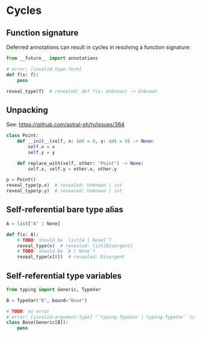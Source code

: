 # Cycles

## Function signature

Deferred annotations can result in cycles in resolving a function signature:

```py
from __future__ import annotations

# error: [invalid-type-form]
def f(x: f):
    pass

reveal_type(f)  # revealed: def f(x: Unknown) -> Unknown
```

## Unpacking

See: <https://github.com/astral-sh/ty/issues/364>

```py
class Point:
    def __init__(self, x: int = 0, y: int = 0) -> None:
        self.x = x
        self.y = y

    def replace_with(self, other: "Point") -> None:
        self.x, self.y = other.x, other.y

p = Point()
reveal_type(p.x)  # revealed: Unknown | int
reveal_type(p.y)  # revealed: Unknown | int
```

## Self-referential bare type alias

```py
A = list["A" | None]

def f(x: A):
    # TODO: should be `list[A | None]`?
    reveal_type(x)  # revealed: list[Divergent]
    # TODO: should be `A | None`?
    reveal_type(x[0])  # revealed: Divergent
```

## Self-referential type variables

```py
from typing import Generic, TypeVar

B = TypeVar("B", bound="Base")

# TODO: no error
# error: [invalid-argument-type] "`typing.TypeVar | typing.TypeVar` is not a valid argument to `Generic`"
class Base(Generic[B]):
    pass
```
